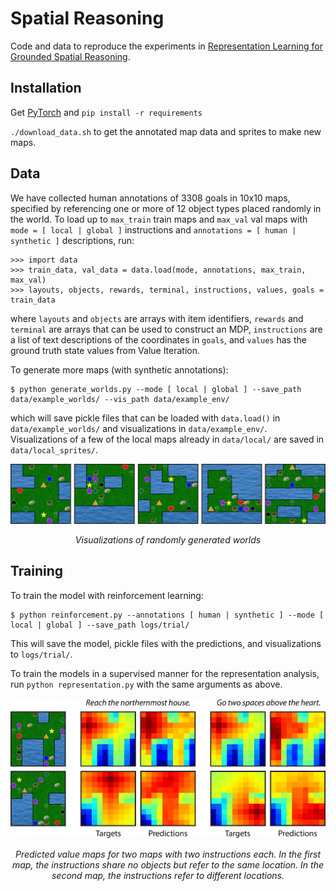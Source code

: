 # Spatial Reasoning
Code and data to reproduce the experiments in [Representation Learning for Grounded Spatial Reasoning](https://www.dropbox.com/s/4fea21cpcik9bp1/spatial_arxiv.pdf?dl=0).

## Installation
Get [PyTorch](http://pytorch.org/) and `pip install -r requirements`

`./download_data.sh` to get the annotated map data and sprites to make new maps.

## Data
We have collected human annotations of 3308 goals in 10x10 maps, specified by referencing one or more of 12 object types placed randomly in the world. To load up to `max_train` train maps and `max_val` val maps with `mode = [ local | global ]` instructions and `annotations = [ human | synthetic ]` descriptions, run:
``` 
>>> import data
>>> train_data, val_data = data.load(mode, annotations, max_train, max_val)
>>> layouts, objects, rewards, terminal, instructions, values, goals = train_data
```
where `layouts` and `objects` are arrays with item identifiers, `rewards` and `terminal` are arrays that can be used to construct an MDP, `instructions` are a list of text descriptions of the coordinates in `goals`, and `values` has the ground truth state values from Value Iteration.

To generate more maps (with synthetic annotations):
```
$ python generate_worlds.py --mode [ local | global ] --save_path data/example_worlds/ --vis_path data/example_env/
```
which will save pickle files that can be loaded with `data.load()` in `data/example_worlds/` and visualizations in `data/example_env/`. Visualizations of a few of the local maps already in `data/local/` are saved in `data/local_sprites/`.

<p align="center">
	<img src='logs/example/git_sprites.png' width='700'/>
</p>
<p align="center">
	<em> Visualizations of randomly generated worlds </em>
</p>

## Training

To train the model with reinforcement learning:
```
$ python reinforcement.py --annotations [ human | synthetic ] --mode [ local | global ] --save_path logs/trial/
```

This will save the model, pickle files with the predictions, and visualizations to `logs/trial/`. 

To train the models in a supervised manner for the representation analysis, run `python representation.py` with the same arguments as above.

<p align="center">
	<img src='logs/example/predictions.png' width='700'/>
</p>
<p align="center">
<em> Predicted value maps for two maps with two instructions each. In the first map, the instructions share no objects but refer to the same location. In the second map, the instructions refer to different locations.
</em>
</p>


